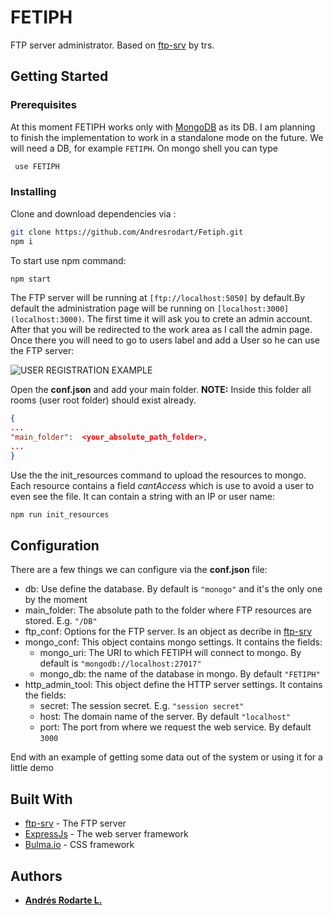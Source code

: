 # FETIPH
FTP server administrator. Based on [ftp-srv](https://github.com/trs/ftp-srv/) by trs.
## Getting Started


### Prerequisites
At this moment FETIPH works only with [MongoDB](https://www.mongodb.com/download-center/community) as its DB. I am planning to finish the implementation to work in a standalone mode on the future. We will need a DB, for example `FETIPH`. On mongo shell you can type 

```bash
 use FETIPH
```

### Installing
Clone and download dependencies via :
```bash
git clone https://github.com/Andresrodart/Fetiph.git
npm i
```
To start use npm command:
```bash
npm start
```
The FTP server will be running at ```[ftp://localhost:5050]``` by default.By default the administration page will be running on ```[localhost:3000](localhost:3000)```. The first time it will ask you to crete an admin account. After that you will be redirected to the work area as I call the admin page. Once there you will need to go to users label and add a User so he can use the FTP server:

![USER REGISTRATION EXAMPLE](https://raw.githubusercontent.com/Andresrodart/Fetiph/master/src/public/images/IMAGE_1.png)

Open the **conf.json** and add your main folder. **NOTE:** Inside this folder all rooms (user root folder) should exist already. 
```JSON
{
...
"main_folder":	<your_absolute_path_folder>,
...
}
```
Use the the init_resources command to upload the resources to mongo. Each resource contains a field _cantAccess_ which is use to avoid a user to even see the file. It can contain a string with an IP or user name:
```bash
npm run init_resources
```
## Configuration
There are a few things we can configure via the **conf.json** file:
*   db: Use define the database. By default is `"monogo"` and it's the only one by the moment
*   main_folder: The absolute path to the folder where FTP resources are stored. E.g. `"/DB"`
*   ftp_conf: Options for the FTP server. Is an object as decribe in [ftp-srv](https://github.com/trs/ftp-srv/)
*   mongo_conf: This object contains mongo settings. It contains the fields:
    *   mongo_uri: The URI to which FETIPH will connect to mongo. By default is	`"mongodb://localhost:27017"`
    *   mongo_db: the name of the database in mongo. By default `"FETIPH"`
*   http_admin_tool: This object define the HTTP server settings. It contains the fields:
    *   secret:	 The session secret. E.g. `"session secret"`
    *   host: The domain name of the server. By default `"localhost"`
    *   port: The port from where we request the web service. By default `3000`

End with an example of getting some data out of the system or using it for a little demo

## Built With

* [ftp-srv](https://github.com/trs/ftp-srv/) - The FTP server
* [ExpressJs](https://expressjs.com/) - The web server framework
* [Bulma.io](https://bulma.io/) - CSS framework

## Authors

* **[Andrés Rodarte L.](https://twitter.com/WYHN_)**
